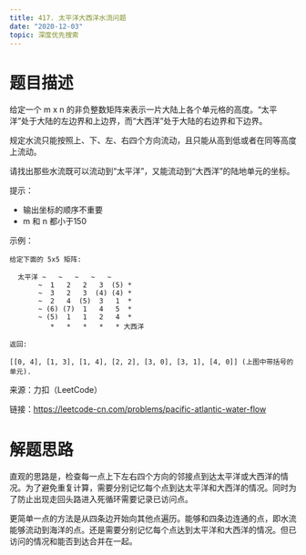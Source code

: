 ```yaml
---
title: 417. 太平洋大西洋水流问题
date: "2020-12-03"
topic: 深度优先搜索
---
```

# 题目描述

给定一个 m x n 的非负整数矩阵来表示一片大陆上各个单元格的高度。“太平洋”处于大陆的左边界和上边界，而“大西洋”处于大陆的右边界和下边界。

规定水流只能按照上、下、左、右四个方向流动，且只能从高到低或者在同等高度上流动。

请找出那些水流既可以流动到“太平洋”，又能流动到“大西洋”的陆地单元的坐标。

 

提示：

- 输出坐标的顺序不重要
- m 和 n 都小于150

 

示例：
```
给定下面的 5x5 矩阵:

  太平洋 ~   ~   ~   ~   ~ 
       ~  1   2   2   3  (5) *
       ~  3   2   3  (4) (4) *
       ~  2   4  (5)  3   1  *
       ~ (6) (7)  1   4   5  *
       ~ (5)  1   1   2   4  *
          *   *   *   *   * 大西洋

返回:

[[0, 4], [1, 3], [1, 4], [2, 2], [3, 0], [3, 1], [4, 0]] (上图中带括号的单元).
```
 

来源：力扣（LeetCode）

链接：https://leetcode-cn.com/problems/pacific-atlantic-water-flow

# 解题思路

直观的思路是，检查每一点上下左右四个方向的邻接点到达太平洋或大西洋的情况。为了避免重复计算，需要分别记忆每个点到达太平洋和大西洋的情况。同时为了防止出现走回头路进入死循环需要记录已访问点。

更简单一点的方法是从四条边开始向其他点遍历。能够和四条边连通的点，即水流能够流动到海洋的点。还是需要分别记忆每个点达到太平洋和大西洋的情况。但已访问的情况和能否到达合并在一起。